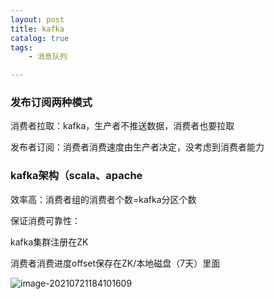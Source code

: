 ```yaml
---
layout: post
title: kafka
catalog: true
tags:
    - 消息队列

---
```


### 发布订阅两种模式

消费者拉取：kafka，生产者不推送数据，消费者也要拉取

发布者订阅：消费者消费速度由生产者决定，没考虑到消费者能力

### kafka架构（scala、apache

效率高：消费者组的消费者个数=kafka分区个数

保证消费可靠性：

kafka集群注册在ZK

消费者消费进度offset保存在ZK/本地磁盘（7天）里面

![image-20210721184101609](https://gitee.com/chrisxyq/picgo/raw/master/https://gitee.com/chrisxyq/YuoMegUKAkaGx4w.png)


